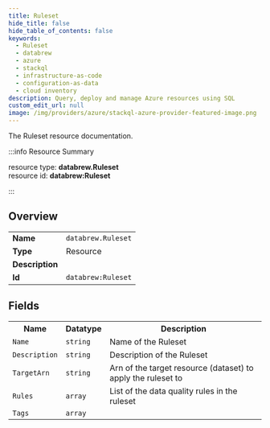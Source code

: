 ```yaml
---
title: Ruleset
hide_title: false
hide_table_of_contents: false
keywords:
  - Ruleset
  - databrew
  - azure
  - stackql
  - infrastructure-as-code
  - configuration-as-data
  - cloud inventory
description: Query, deploy and manage Azure resources using SQL
custom_edit_url: null
image: /img/providers/azure/stackql-azure-provider-featured-image.png
---
```

The Ruleset resource documentation.

:::info Resource Summary

<div class="row">
<div class="providerDocColumn">
<span>resource type:&nbsp;<b>databrew.Ruleset</b></span><br />
<span>resource id:&nbsp;<b>databrew:Ruleset</b></span><br />
</div>
</div>

:::

## Overview
<table><tbody>
<tr><td><b>Name</b></td><td><code>databrew.Ruleset</code></td></tr>
<tr><td><b>Type</b></td><td>Resource</td></tr>
<tr><td><b>Description</b></td><td></td></tr>
<tr><td><b>Id</b></td><td><code>databrew:Ruleset</code></td></tr>
</tbody></table>

## Fields
<table><tbody>
<tr><th>Name</th><th>Datatype</th><th>Description</th></tr>
<tr><td><code>Name</code></td><td><code>string</code></td><td>Name of the Ruleset</td></tr><tr><td><code>Description</code></td><td><code>string</code></td><td>Description of the Ruleset</td></tr><tr><td><code>TargetArn</code></td><td><code>string</code></td><td>Arn of the target resource (dataset) to apply the ruleset to</td></tr><tr><td><code>Rules</code></td><td><code>array</code></td><td>List of the data quality rules in the ruleset</td></tr><tr><td><code>Tags</code></td><td><code>array</code></td><td></td></tr>
</tbody></table>